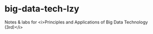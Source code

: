 # big-data-tech-lzy
Notes &amp; labs for &lt;i>Principles and Applications of Big Data Technology (3rd)&lt;/i>
